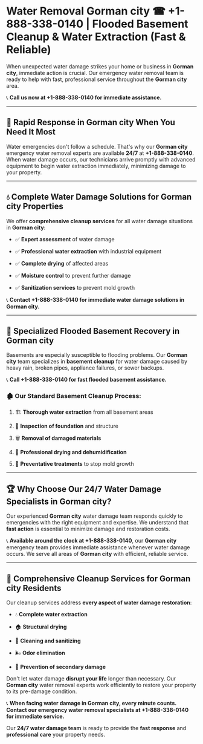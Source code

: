 # Water Removal Gorman city ☎ +1-888-338-0140 | Flooded Basement Cleanup & Water Extraction (Fast & Reliable)

When unexpected water damage strikes your home or business in **Gorman city**, immediate action is crucial. Our emergency water removal team is ready to help with fast, professional service throughout the **Gorman city** area. 

📞 **Call us now at +1-888-338-0140 for immediate assistance.**
---
## 🚀 Rapid Response in Gorman city When You Need It Most
Water emergencies don't follow a schedule. That's why our **Gorman city** emergency water removal experts are available **24/7** at **+1-888-338-0140**. When water damage occurs, our technicians arrive promptly with advanced equipment to begin water extraction immediately, minimizing damage to your property.
---
## 💧 Complete Water Damage Solutions for Gorman city Properties
We offer **comprehensive cleanup services** for all water damage situations in **Gorman city**:
- ✅ **Expert assessment** of water damage  
- ✅ **Professional water extraction** with industrial equipment  
- ✅ **Complete drying** of affected areas  
- ✅ **Moisture control** to prevent further damage  
- ✅ **Sanitization services** to prevent mold growth  
📞 **Contact +1-888-338-0140 for immediate water damage solutions in Gorman city.**
---
## 🌊 Specialized Flooded Basement Recovery in Gorman city
Basements are especially susceptible to flooding problems. Our **Gorman city** team specializes in **basement cleanup** for water damage caused by heavy rain, broken pipes, appliance failures, or sewer backups. 
📞 **Call +1-888-338-0140 for fast flooded basement assistance.**
### 🏚️ Our Standard Basement Cleanup Process:
1. 🏗️ **Thorough water extraction** from all basement areas  
2. 🔎 **Inspection of foundation** and structure  
3. 🗑️ **Removal of damaged materials**  
4. 💨 **Professional drying and dehumidification**  
5. 🚫 **Preventative treatments** to stop mold growth  
---
## 🏆 Why Choose Our 24/7 Water Damage Specialists in Gorman city?
Our experienced **Gorman city** water damage team responds quickly to emergencies with the right equipment and expertise. We understand that **fast action** is essential to minimize damage and restoration costs.
📞 **Available around the clock at +1-888-338-0140**, our **Gorman city** emergency team provides immediate assistance whenever water damage occurs. We serve all areas of **Gorman city** with efficient, reliable service.
---
## 🧹 Comprehensive Cleanup Services for Gorman city Residents
Our cleanup services address **every aspect of water damage restoration**:
- 💧 **Complete water extraction**  
- 🏠 **Structural drying**  
- 🧼 **Cleaning and sanitizing**  
- 🌬️ **Odor elimination**  
- 🚫 **Prevention of secondary damage**  
Don't let water damage **disrupt your life** longer than necessary. Our **Gorman city** water removal experts work efficiently to restore your property to its pre-damage condition.
📞 **When facing water damage in Gorman city, every minute counts. Contact our emergency water removal specialists at +1-888-338-0140 for immediate service.**
Our **24/7 water damage team** is ready to provide the **fast response** and **professional care** your property needs.
